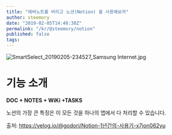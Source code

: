 ```yaml
---
title: "에버노트를 버리고 노션(Notion) 을 사용해보자"
author: steemory
date: "2019-02-05T14:48:30Z"
permalink: "/kr/@steemory/notion"
published: false
tags:
---
```

![SmartSelect_20190205-234527_Samsung Internet.jpg](https://ipfs.busy.org/ipfs/Qmf542JcGHEmD7NB7Dhkxufco2Qx4qcobz8rRJrvAouw8B)

# 기능 소개

**DOC + NOTES + WiKi +TASKS**

노션의 가장 큰 특징은 이 모든 것을 하나의 앱에서 다 처리할 수 있습니다.

출처: https://velog.io/@godori/Notion-1년간의-사용기-x7jon062yu